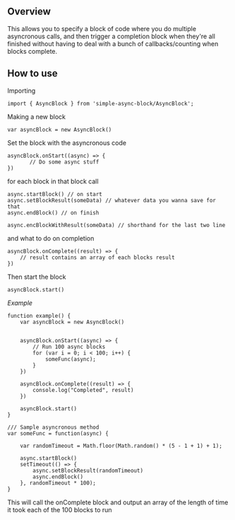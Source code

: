 ## Overview
This allows you to specify a block of code where you do multiple asyncronous calls, and then trigger a completion block when they're all finished without having to deal with a bunch of callbacks/counting when blocks complete.

## How to use
Importing
```
import { AsyncBlock } from 'simple-async-block/AsyncBlock';
```
Making a new block
```
var asyncBlock = new AsyncBlock()
```

Set the block with the asyncronous code
```
asyncBlock.onStart((async) => {
       // Do some async stuff
})
```

for each block in that block call
```
async.startBlock() // on start
async.setBlockResult(someData) // whatever data you wanna save for that
async.endBlock() // on finish

async.encBlockWithResult(someData) // shorthand for the last two line
```
and what to do on completion
```
asyncBlock.onComplete((result) => { 
	// result contains an array of each blocks result
})
```
Then start the block
```
asyncBlock.start()
```

*Example*
```
function example() {
	var asyncBlock = new AsyncBlock()


	asyncBlock.onStart((async) => {
		// Run 100 async blocks
		for (var i = 0; i < 100; i++) {
			someFunc(async);
		}
	})

	asyncBlock.onComplete((result) => { 
		console.log("Completed", result) 
	})

	asyncBlock.start()
}

/// Sample asyncronous method
var someFunc = function(async) {

	var randomTimeout = Math.floor(Math.random() * (5 - 1 + 1) + 1);

	async.startBlock()
	setTimeout(() => {
		async.setBlockResult(randomTimeout)
		async.endBlock()
	}, randomTimeout * 100);
}
```

This will call the onComplete block and output an array of the length of time it took each of the 100 blocks to run
